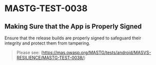 #  MASTG-TEST-0038

## Making Sure that the App is Properly Signed

Ensure that the release builds are properly signed to safeguard their integrity and protect them from tampering.

> Please see: (https://mas.owasp.org/MASTG/tests/android/MASVS-RESILIENCE/MASTG-TEST-0038/)